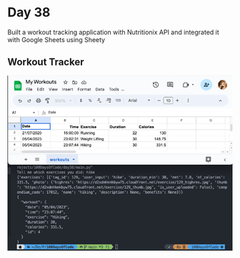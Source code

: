 # Day 38

Built a workout tracking application with Nutritionix API and integrated it with Google Sheets using Sheety 

## Workout Tracker


![sheet](sheet.png)